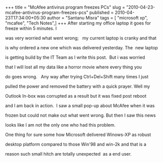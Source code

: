 +++
title = "McAfee antivirus program freezes PCs"
slug = "2010-04-23-mcafee-antivirus-program-freezes-pcs"
published = 2010-04-23T17:34:00+05:30
author = "Santanu Misra"
tags = [ "microsoft xp", "mcafee", "Tech Notes",]
+++
After starting my office laptop it goes for freeze within 5 minutes. I
was very worried what went wrong;   my current laptop is cranky and that
is why ordered a new one which was delivered yesterday. The  new laptop
is getting build by the IT Team as I write this post.  But i was worried
that I will lost all my data like a horror movie where every thing you
do goes wrong.   Any way after trying Ctrl+Del+Shift many times I just
pulled the power and removed the battery with a quick prayer. Well my
Outlook In-box was corrupted as a result but it was fixed post reboot
and I am back in action.  I saw a small pop-up about McAfee when it was
frozen but could not make out what went wrong. But then I saw this news
looks like I am not the only one who had this problem.

One thing for sure some how Microsoft delivered Winows-XP as robust
desktop platform compared to those Win'98 and win-2k and that is a
reason such small hitch are totally unexpected  as a end user.
